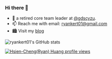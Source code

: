 ### Hi there 👋


- 🔭 a retired core team leader at [@gdscyzu](https://github.com/gdscyzu).
- 📫 Reach me with email: ryankert01@gmail.com
- 🏙 Visit my [blog](https://blog.ryankert.cc)



![ryankert01's GitHub stats](https://github-readme-stats.vercel.app/api?username=ryankert01&theme=tokyonight&show_icons=true)


[![Hsien-Cheng(Ryan) Huang profile views](https://u8views.com/api/v1/github/profiles/91534261/views/total-count.svg)](https://u8views.com/github/ryankert01)

<!-- ![LeetCode Stats](https://leetcard.jacoblin.cool/ryankert?theme=dark&font=Coming%20Soon) -->
<!-- ![](https://visitor-badge.glitch.me/badge?page_id=ryankert01.ryankert01) -->
